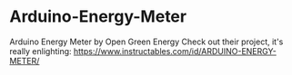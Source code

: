 # Arduino-Energy-Meter
Arduino Energy Meter by Open Green Energy Check out their project, it's really enlighting: https://www.instructables.com/id/ARDUINO-ENERGY-METER/
